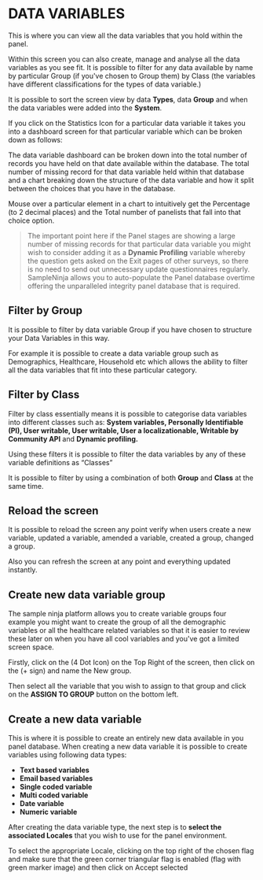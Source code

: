 # DATA VARIABLES

This is where you can view all the data variables that you hold within the panel.

Within this screen you can also create, manage and analyse all the data variables as you see fit. It is possible to filter for any data available by name by particular Group (if you've chosen to Group them) by Class (the variables have different classifications for the types of data variable.)

It is possible to sort the screen view by data **Types**, data **Group** and when the data variables were added into the **System**.

If you click on the Statistics Icon for a particular data variable it takes you into a dashboard screen for that particular variable which can be broken down as follows:

The data variable dashboard can be broken down into the total number of records you have held on that date available within the database. The total number of missing record for that data variable held within that database and a chart breaking down the structure of the data variable and how it split between the choices that you have in the database.

Mouse over a particular element in a chart to intuitively get the Percentage (to 2 decimal places) and the Total number of panelists that fall into that choice option.

> The important point here if the Panel stages are showing a large number of missing records for that particular data variable you might wish to consider adding it as a **Dynamic Profiling** variable whereby the question gets asked on the Exit pages of other surveys, so there is no need to send out unnecessary update questionnaires regularly. SampleNinja allows you to auto-populate the Panel database overtime offering the unparalleled integrity panel database that is required.


## Filter by Group

It is possible to filter by data variable Group if you have chosen to structure your Data Variables in this way.

For example it is possible to create a data variable group such as Demographics, Healthcare, Household etc which allows the ability to filter all the data variables that fit into these particular category.


## Filter by Class

Filter by class essentially means it is possible to categorise data variables into different classes such as:
**System variables, Personally Identifiable (PI), User writable, User writable, User a localizationable,  Writable by Community API** and  **Dynamic profiling.**

Using these filters it is possible to filter the data variables by any of these variable definitions as “Classes”

It is possible to filter by using a combination of both **Group** and **Class** at the same time.

## Reload the screen

It is possible to reload the screen any point verify when users create a new variable, updated a variable,  amended a variable,  created a group, changed a group.

Also you can refresh the screen at any point and everything updated instantly.

## Create new data variable group

The sample ninja platform allows you to create variable groups four example you might want to create the group of all the demographic variables or all the healthcare related variables so that it is easier to review these later on when you have all cool variables and you've got a limited screen space.

Firstly, click on the (4 Dot Icon) on the Top Right of the screen, then click on the (+ sign) and name the New group.

Then select all the variable that you wish to assign to that group and click on the **ASSIGN TO GROUP** button on the bottom left.

## Create a new data variable

This is where it is possible to create an entirely new data available in you panel database. When creating a new data variable it is possible to create variables using following data types:

- **Text based variables**
- **Email based variables**
- **Single coded variable**
- **Multi coded variable**
- **Date variable**
- **Numeric variable**

After creating the data variable type, the next step is to **select the associated Locales** that you wish to use for the panel environment.

To select the appropriate Locale, clicking on the top right of the chosen flag and make sure that the green corner triangular flag is enabled (flag with green marker image) and then click on Accept selected
